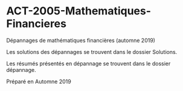 # ACT-2005-Mathematiques-Financieres
Dépannages de mathématiques financières (automne 2019)

Les solutions des dépannages se trouvent dans le dossier Solutions.

Les résumés présentés en dépannage se trouvent dans le dossier dépannage. 

Préparé en Automne 2019
